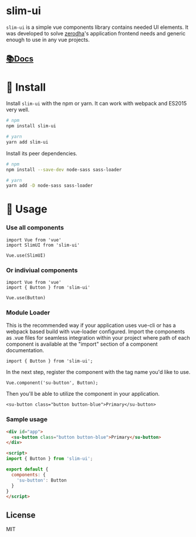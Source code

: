 # slim-ui

`slim-ui` is a simple vue components library contains needed UI elements. It was developed to solve [zerodha](https://zerodha.com/)'s application frontend needs and generic enough to use in any vue projects.

## [📚Docs](https://slim-ui.github.io/)

# 🔧 Install

Install `slim-ui` with the npm or yarn. It can work with webpack and ES2015 very well.

```bash
# npm
npm install slim-ui
```

```bash
# yarn
yarn add slim-ui
```

Install its peer dependencies.
```bash
# npm
npm install --save-dev node-sass sass-loader
```

```bash
# yarn
yarn add -D node-sass sass-loader
```

# 🔨 Usage

### Use all components

```vue
import Vue from 'vue'
import SlimUI from 'slim-ui'

Vue.use(SlimUI)
```

### Or indiviual components
```vue
import Vue from 'vue'
import { Button } from 'slim-ui'

Vue.use(Button)
```

### Module Loader
This is the recommended way if your application uses vue-cli or has a webpack based build with vue-loader configured. Import the components as .vue files for seamless integration within your project where path of each component is available at the "import" section of a component documentation.

```vue
import { Button } from 'slim-ui';
```

In the next step, register the component with the tag name you'd like to use.

```vue
Vue.component('su-button', Button);
```

Then you'll be able to utilize the component in your application.

```template
<su-button class="button button-blue">Primary</su-button>
```

### Sample usage

```html
<div id="app">
  <su-button class="button button-blue">Primary</su-button>
</div>

<script>
import { Button } from 'slim-ui';

export default {
  components: {
    'su-button': Button
  }
}
</script>
```

## License
MIT

